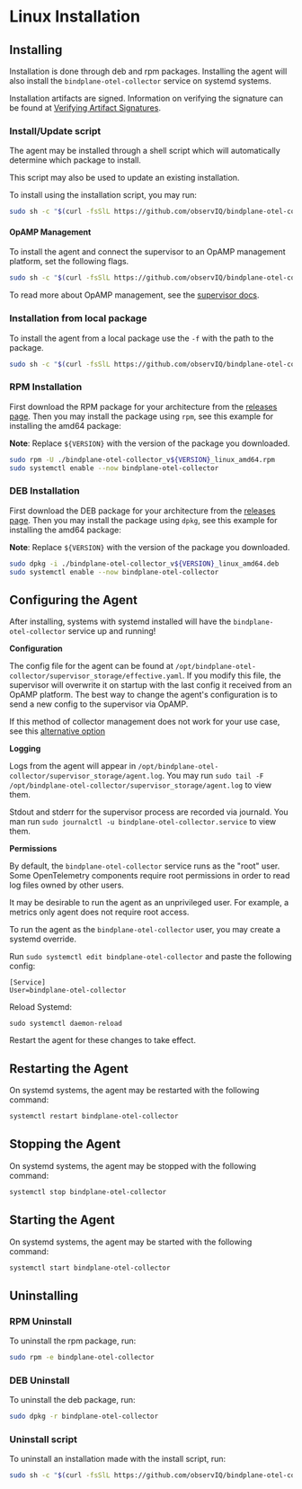 # Linux Installation

## Installing

Installation is done through deb and rpm packages. Installing the agent will also install the `bindplane-otel-collector` service on systemd systems.

Installation artifacts are signed. Information on verifying the signature can be found at [Verifying Artifact Signatures](./verify-signature.md).

### Install/Update script

The agent may be installed through a shell script which will automatically determine which package to install.

This script may also be used to update an existing installation.

To install using the installation script, you may run:

```sh
sudo sh -c "$(curl -fsSlL https://github.com/observIQ/bindplane-otel-collector/releases/latest/download/install_unix.sh)" install_unix.sh
```

#### OpAMP Management

To install the agent and connect the supervisor to an OpAMP management platform, set the following flags.

```sh
sudo sh -c "$(curl -fsSlL https://github.com/observIQ/bindplane-otel-collector/releases/latest/download/install_unix.sh)" install_unix.sh -e <your_endpoint> -s <secret-key>
```

To read more about OpAMP management, see the [supervisor docs](./supervisor.md).

### Installation from local package

To install the agent from a local package use the `-f` with the path to the package.

```sh
sudo sh -c "$(curl -fsSlL https://github.com/observIQ/bindplane-otel-collector/releases/latest/download/install_unix.sh)" install_unix.sh -f <path_to_package>
```

### RPM Installation

First download the RPM package for your architecture from the [releases page](https://github.com/observIQ/bindplane-otel-collector/releases/latest).
Then you may install the package using `rpm`, see this example for installing the amd64 package:

**Note**: Replace `${VERSION}` with the version of the package you downloaded.

```sh
sudo rpm -U ./bindplane-otel-collector_v${VERSION}_linux_amd64.rpm
sudo systemctl enable --now bindplane-otel-collector
```

### DEB Installation

First download the DEB package for your architecture from the [releases page](https://github.com/observIQ/bindplane-otel-collector/releases/latest).
Then you may install the package using `dpkg`, see this example for installing the amd64 package:

**Note**: Replace `${VERSION}` with the version of the package you downloaded.

```sh
sudo dpkg -i ./bindplane-otel-collector_v${VERSION}_linux_amd64.deb
sudo systemctl enable --now bindplane-otel-collector
```

## Configuring the Agent

After installing, systems with systemd installed will have the `bindplane-otel-collector` service up and running!

**Configuration**

The config file for the agent can be found at `/opt/bindplane-otel-collector/supervisor_storage/effective.yaml`. If you modify this file, the supervisor will overwrite it on startup with the last config it received from an OpAMP platform. The best way to change the agent's configuration is to send a new config to the supervisor via OpAMP.

If this method of collector management does not work for your use case, see this [alternative option](./supervisor.md#alternatives)

**Logging**

Logs from the agent will appear in `/opt/bindplane-otel-collector/supervisor_storage/agent.log`. You may run `sudo tail -F /opt/bindplane-otel-collector/supervisor_storage/agent.log` to view them.

Stdout and stderr for the supervisor process are recorded via journald. You man run `sudo journalctl -u bindplane-otel-collector.service` to view them.

**Permissions**

By default, the `bindplane-otel-collector` service runs as the "root" user. Some OpenTelemetry components require root permissions in order to read log files owned by other users.

It may be desirable to run the agent as an unprivileged user. For example, a metrics only agent does not require root access.

To run the agent as the `bindplane-otel-collector` user, you may create a systemd override.

Run `sudo systemctl edit bindplane-otel-collector` and paste the following config:

```
[Service]
User=bindplane-otel-collector
```

Reload Systemd:

```shell
sudo systemctl daemon-reload
```

Restart the agent for these changes to take effect.

## Restarting the Agent

On systemd systems, the agent may be restarted with the following command:

```sh
systemctl restart bindplane-otel-collector
```

## Stopping the Agent

On systemd systems, the agent may be stopped with the following command:

```sh
systemctl stop bindplane-otel-collector
```

## Starting the Agent

On systemd systems, the agent may be started with the following command:

```sh
systemctl start bindplane-otel-collector
```

## Uninstalling

### RPM Uninstall

To uninstall the rpm package, run:

```sh
sudo rpm -e bindplane-otel-collector
```

### DEB Uninstall

To uninstall the deb package, run:

```sh
sudo dpkg -r bindplane-otel-collector
```

### Uninstall script

To uninstall an installation made with the install script, run:

```sh
sudo sh -c "$(curl -fsSlL https://github.com/observIQ/bindplane-otel-collector/releases/latest/download/install_unix.sh)" install_unix.sh -r
```
